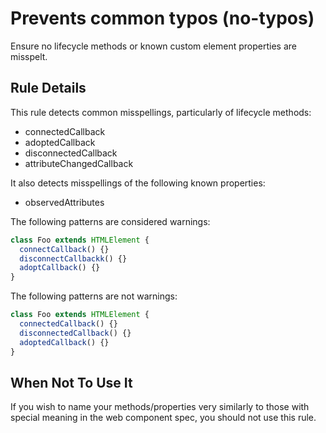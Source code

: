 # Prevents common typos (no-typos)

Ensure no lifecycle methods or known custom element properties are
misspelt.

## Rule Details

This rule detects common misspellings, particularly of lifecycle methods:

* connectedCallback
* adoptedCallback
* disconnectedCallback
* attributeChangedCallback

It also detects misspellings of the following known properties:

* observedAttributes

The following patterns are considered warnings:

```ts
class Foo extends HTMLElement {
  connectCallback() {}
  disconnectCallbackk() {}
  adoptCallback() {}
}
```

The following patterns are not warnings:

```ts
class Foo extends HTMLElement {
  connectedCallback() {}
  disconnectedCallback() {}
  adoptedCallback() {}
}
```

## When Not To Use It

If you wish to name your methods/properties very similarly to those
with special meaning in the web component spec, you should not use
this rule.
